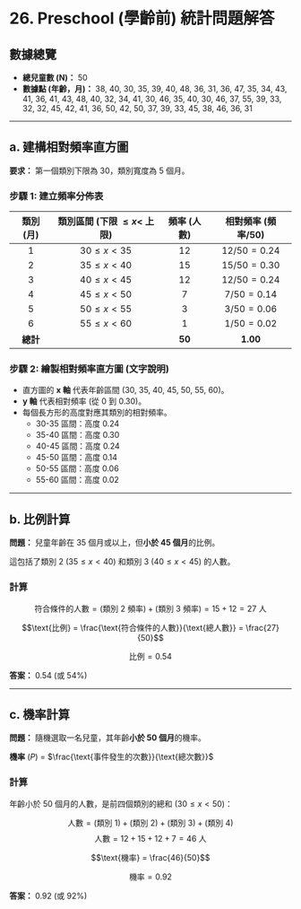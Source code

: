 # 26. Preschool (學齡前) 統計問題解答

## 數據總覽
* **總兒童數 (N)：** 50
* **數據點 (年齡，月)：** 38, 40, 30, 35, 39, 40, 48, 36, 31, 36, 
    47, 35, 34, 43, 41, 36, 41, 43, 48, 40, 
    32, 34, 41, 30, 46, 35, 40, 30, 46, 37, 
    55, 39, 33, 32, 32, 45, 42, 41, 36, 50, 
    42, 50, 37, 39, 33, 45, 38, 46, 36, 31

---

## a. 建構相對頻率直方圖

**要求：** 第一個類別下限為 30，類別寬度為 5 個月。

### 步驟 1: 建立頻率分佈表

| 類別 (月) | 類別區間 (下限 $\leq x <$ 上限) | 頻率 (人數) | 相對頻率 (頻率/50) |
| :---: | :---: | :---: | :---: |
| 1 | $30 \leq x < 35$ | 12 | $12/50 = 0.24$ |
| 2 | $35 \leq x < 40$ | 15 | $15/50 = 0.30$ |
| 3 | $40 \leq x < 45$ | 12 | $12/50 = 0.24$ |
| 4 | $45 \leq x < 50$ | 7 | $7/50 = 0.14$ |
| 5 | $50 \leq x < 55$ | 3 | $3/50 = 0.06$ |
| 6 | $55 \leq x < 60$ | 1 | $1/50 = 0.02$ |
| **總計** | | **50** | **1.00** |

### 步驟 2: 繪製相對頻率直方圖 (文字說明)

* 直方圖的 **x 軸** 代表年齡區間 (30, 35, 40, 45, 50, 55, 60)。
* **y 軸** 代表相對頻率 (從 0 到 0.30)。
* 每個長方形的高度對應其類別的相對頻率。
    * 30-35 區間：高度 0.24
    * 35-40 區間：高度 0.30
    * 40-45 區間：高度 0.24
    * 45-50 區間：高度 0.14
    * 50-55 區間：高度 0.06
    * 55-60 區間：高度 0.02

---

## b. 比例計算

**問題：** 兒童年齡在 $35$ 個月或以上，但**小於 $45$ 個月**的比例。

這包括了類別 2 ($35 \leq x < 40$) 和類別 3 ($40 \leq x < 45$) 的人數。

### 計算

$$\text{符合條件的人數} = (\text{類別 2 頻率}) + (\text{類別 3 頻率}) = 15 + 12 = 27 \text{ 人}$$

$$\text{比例} = \frac{\text{符合條件的人數}}{\text{總人數}} = \frac{27}{50}$$

$$\text{比例} = 0.54$$

**答案：** $0.54$ (或 $54\%$)

---

## c. 機率計算

**問題：** 隨機選取一名兒童，其年齡**小於 $50$ 個月**的機率。

**機率** ($P$) = $\frac{\text{事件發生的次數}}{\text{總次數}}$

### 計算

年齡小於 $50$ 個月的人數，是前四個類別的總和 ($30 \leq x < 50$)：

$$\text{人數} = (\text{類別 1}) + (\text{類別 2}) + (\text{類別 3}) + (\text{類別 4})$$
$$\text{人數} = 12 + 15 + 12 + 7 = 46 \text{ 人}$$

$$\text{機率} = \frac{46}{50}$$

$$\text{機率} = 0.92$$

**答案：** $0.92$ (或 $92\%$)
